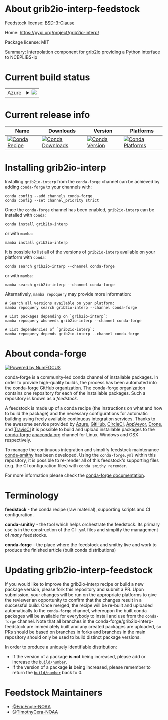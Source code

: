About grib2io-interp-feedstock
==============================

Feedstock license: [BSD-3-Clause](https://github.com/conda-forge/grib2io-interp-feedstock/blob/main/LICENSE.txt)

Home: https://pypi.org/project/grib2io-interp/

Package license: MIT

Summary: Interpolation component for grib2io providing a Python interface to NCEPLIBS-ip

Current build status
====================


<table>
    
  <tr>
    <td>Azure</td>
    <td>
      <details>
        <summary>
          <a href="https://dev.azure.com/conda-forge/feedstock-builds/_build/latest?definitionId=19667&branchName=main">
            <img src="https://dev.azure.com/conda-forge/feedstock-builds/_apis/build/status/grib2io-interp-feedstock?branchName=main">
          </a>
        </summary>
        <table>
          <thead><tr><th>Variant</th><th>Status</th></tr></thead>
          <tbody><tr>
              <td>linux_64_python3.10.____cpython</td>
              <td>
                <a href="https://dev.azure.com/conda-forge/feedstock-builds/_build/latest?definitionId=19667&branchName=main">
                  <img src="https://dev.azure.com/conda-forge/feedstock-builds/_apis/build/status/grib2io-interp-feedstock?branchName=main&jobName=linux&configuration=linux%20linux_64_python3.10.____cpython" alt="variant">
                </a>
              </td>
            </tr><tr>
              <td>linux_64_python3.11.____cpython</td>
              <td>
                <a href="https://dev.azure.com/conda-forge/feedstock-builds/_build/latest?definitionId=19667&branchName=main">
                  <img src="https://dev.azure.com/conda-forge/feedstock-builds/_apis/build/status/grib2io-interp-feedstock?branchName=main&jobName=linux&configuration=linux%20linux_64_python3.11.____cpython" alt="variant">
                </a>
              </td>
            </tr><tr>
              <td>linux_64_python3.9.____cpython</td>
              <td>
                <a href="https://dev.azure.com/conda-forge/feedstock-builds/_build/latest?definitionId=19667&branchName=main">
                  <img src="https://dev.azure.com/conda-forge/feedstock-builds/_apis/build/status/grib2io-interp-feedstock?branchName=main&jobName=linux&configuration=linux%20linux_64_python3.9.____cpython" alt="variant">
                </a>
              </td>
            </tr><tr>
              <td>linux_aarch64_python3.10.____cpython</td>
              <td>
                <a href="https://dev.azure.com/conda-forge/feedstock-builds/_build/latest?definitionId=19667&branchName=main">
                  <img src="https://dev.azure.com/conda-forge/feedstock-builds/_apis/build/status/grib2io-interp-feedstock?branchName=main&jobName=linux&configuration=linux%20linux_aarch64_python3.10.____cpython" alt="variant">
                </a>
              </td>
            </tr><tr>
              <td>linux_aarch64_python3.11.____cpython</td>
              <td>
                <a href="https://dev.azure.com/conda-forge/feedstock-builds/_build/latest?definitionId=19667&branchName=main">
                  <img src="https://dev.azure.com/conda-forge/feedstock-builds/_apis/build/status/grib2io-interp-feedstock?branchName=main&jobName=linux&configuration=linux%20linux_aarch64_python3.11.____cpython" alt="variant">
                </a>
              </td>
            </tr><tr>
              <td>linux_aarch64_python3.9.____cpython</td>
              <td>
                <a href="https://dev.azure.com/conda-forge/feedstock-builds/_build/latest?definitionId=19667&branchName=main">
                  <img src="https://dev.azure.com/conda-forge/feedstock-builds/_apis/build/status/grib2io-interp-feedstock?branchName=main&jobName=linux&configuration=linux%20linux_aarch64_python3.9.____cpython" alt="variant">
                </a>
              </td>
            </tr><tr>
              <td>linux_ppc64le_python3.10.____cpython</td>
              <td>
                <a href="https://dev.azure.com/conda-forge/feedstock-builds/_build/latest?definitionId=19667&branchName=main">
                  <img src="https://dev.azure.com/conda-forge/feedstock-builds/_apis/build/status/grib2io-interp-feedstock?branchName=main&jobName=linux&configuration=linux%20linux_ppc64le_python3.10.____cpython" alt="variant">
                </a>
              </td>
            </tr><tr>
              <td>linux_ppc64le_python3.11.____cpython</td>
              <td>
                <a href="https://dev.azure.com/conda-forge/feedstock-builds/_build/latest?definitionId=19667&branchName=main">
                  <img src="https://dev.azure.com/conda-forge/feedstock-builds/_apis/build/status/grib2io-interp-feedstock?branchName=main&jobName=linux&configuration=linux%20linux_ppc64le_python3.11.____cpython" alt="variant">
                </a>
              </td>
            </tr><tr>
              <td>linux_ppc64le_python3.9.____cpython</td>
              <td>
                <a href="https://dev.azure.com/conda-forge/feedstock-builds/_build/latest?definitionId=19667&branchName=main">
                  <img src="https://dev.azure.com/conda-forge/feedstock-builds/_apis/build/status/grib2io-interp-feedstock?branchName=main&jobName=linux&configuration=linux%20linux_ppc64le_python3.9.____cpython" alt="variant">
                </a>
              </td>
            </tr><tr>
              <td>osx_64_python3.10.____cpython</td>
              <td>
                <a href="https://dev.azure.com/conda-forge/feedstock-builds/_build/latest?definitionId=19667&branchName=main">
                  <img src="https://dev.azure.com/conda-forge/feedstock-builds/_apis/build/status/grib2io-interp-feedstock?branchName=main&jobName=osx&configuration=osx%20osx_64_python3.10.____cpython" alt="variant">
                </a>
              </td>
            </tr><tr>
              <td>osx_64_python3.11.____cpython</td>
              <td>
                <a href="https://dev.azure.com/conda-forge/feedstock-builds/_build/latest?definitionId=19667&branchName=main">
                  <img src="https://dev.azure.com/conda-forge/feedstock-builds/_apis/build/status/grib2io-interp-feedstock?branchName=main&jobName=osx&configuration=osx%20osx_64_python3.11.____cpython" alt="variant">
                </a>
              </td>
            </tr><tr>
              <td>osx_64_python3.9.____cpython</td>
              <td>
                <a href="https://dev.azure.com/conda-forge/feedstock-builds/_build/latest?definitionId=19667&branchName=main">
                  <img src="https://dev.azure.com/conda-forge/feedstock-builds/_apis/build/status/grib2io-interp-feedstock?branchName=main&jobName=osx&configuration=osx%20osx_64_python3.9.____cpython" alt="variant">
                </a>
              </td>
            </tr><tr>
              <td>osx_arm64_python3.10.____cpython</td>
              <td>
                <a href="https://dev.azure.com/conda-forge/feedstock-builds/_build/latest?definitionId=19667&branchName=main">
                  <img src="https://dev.azure.com/conda-forge/feedstock-builds/_apis/build/status/grib2io-interp-feedstock?branchName=main&jobName=osx&configuration=osx%20osx_arm64_python3.10.____cpython" alt="variant">
                </a>
              </td>
            </tr><tr>
              <td>osx_arm64_python3.11.____cpython</td>
              <td>
                <a href="https://dev.azure.com/conda-forge/feedstock-builds/_build/latest?definitionId=19667&branchName=main">
                  <img src="https://dev.azure.com/conda-forge/feedstock-builds/_apis/build/status/grib2io-interp-feedstock?branchName=main&jobName=osx&configuration=osx%20osx_arm64_python3.11.____cpython" alt="variant">
                </a>
              </td>
            </tr><tr>
              <td>osx_arm64_python3.9.____cpython</td>
              <td>
                <a href="https://dev.azure.com/conda-forge/feedstock-builds/_build/latest?definitionId=19667&branchName=main">
                  <img src="https://dev.azure.com/conda-forge/feedstock-builds/_apis/build/status/grib2io-interp-feedstock?branchName=main&jobName=osx&configuration=osx%20osx_arm64_python3.9.____cpython" alt="variant">
                </a>
              </td>
            </tr>
          </tbody>
        </table>
      </details>
    </td>
  </tr>
</table>

Current release info
====================

| Name | Downloads | Version | Platforms |
| --- | --- | --- | --- |
| [![Conda Recipe](https://img.shields.io/badge/recipe-grib2io--interp-green.svg)](https://anaconda.org/conda-forge/grib2io-interp) | [![Conda Downloads](https://img.shields.io/conda/dn/conda-forge/grib2io-interp.svg)](https://anaconda.org/conda-forge/grib2io-interp) | [![Conda Version](https://img.shields.io/conda/vn/conda-forge/grib2io-interp.svg)](https://anaconda.org/conda-forge/grib2io-interp) | [![Conda Platforms](https://img.shields.io/conda/pn/conda-forge/grib2io-interp.svg)](https://anaconda.org/conda-forge/grib2io-interp) |

Installing grib2io-interp
=========================

Installing `grib2io-interp` from the `conda-forge` channel can be achieved by adding `conda-forge` to your channels with:

```
conda config --add channels conda-forge
conda config --set channel_priority strict
```

Once the `conda-forge` channel has been enabled, `grib2io-interp` can be installed with `conda`:

```
conda install grib2io-interp
```

or with `mamba`:

```
mamba install grib2io-interp
```

It is possible to list all of the versions of `grib2io-interp` available on your platform with `conda`:

```
conda search grib2io-interp --channel conda-forge
```

or with `mamba`:

```
mamba search grib2io-interp --channel conda-forge
```

Alternatively, `mamba repoquery` may provide more information:

```
# Search all versions available on your platform:
mamba repoquery search grib2io-interp --channel conda-forge

# List packages depending on `grib2io-interp`:
mamba repoquery whoneeds grib2io-interp --channel conda-forge

# List dependencies of `grib2io-interp`:
mamba repoquery depends grib2io-interp --channel conda-forge
```


About conda-forge
=================

[![Powered by
NumFOCUS](https://img.shields.io/badge/powered%20by-NumFOCUS-orange.svg?style=flat&colorA=E1523D&colorB=007D8A)](https://numfocus.org)

conda-forge is a community-led conda channel of installable packages.
In order to provide high-quality builds, the process has been automated into the
conda-forge GitHub organization. The conda-forge organization contains one repository
for each of the installable packages. Such a repository is known as a *feedstock*.

A feedstock is made up of a conda recipe (the instructions on what and how to build
the package) and the necessary configurations for automatic building using freely
available continuous integration services. Thanks to the awesome service provided by
[Azure](https://azure.microsoft.com/en-us/services/devops/), [GitHub](https://github.com/),
[CircleCI](https://circleci.com/), [AppVeyor](https://www.appveyor.com/),
[Drone](https://cloud.drone.io/welcome), and [TravisCI](https://travis-ci.com/)
it is possible to build and upload installable packages to the
[conda-forge](https://anaconda.org/conda-forge) [anaconda.org](https://anaconda.org/)
channel for Linux, Windows and OSX respectively.

To manage the continuous integration and simplify feedstock maintenance
[conda-smithy](https://github.com/conda-forge/conda-smithy) has been developed.
Using the ``conda-forge.yml`` within this repository, it is possible to re-render all of
this feedstock's supporting files (e.g. the CI configuration files) with ``conda smithy rerender``.

For more information please check the [conda-forge documentation](https://conda-forge.org/docs/).

Terminology
===========

**feedstock** - the conda recipe (raw material), supporting scripts and CI configuration.

**conda-smithy** - the tool which helps orchestrate the feedstock.
                   Its primary use is in the construction of the CI ``.yml`` files
                   and simplify the management of *many* feedstocks.

**conda-forge** - the place where the feedstock and smithy live and work to
                  produce the finished article (built conda distributions)


Updating grib2io-interp-feedstock
=================================

If you would like to improve the grib2io-interp recipe or build a new
package version, please fork this repository and submit a PR. Upon submission,
your changes will be run on the appropriate platforms to give the reviewer an
opportunity to confirm that the changes result in a successful build. Once
merged, the recipe will be re-built and uploaded automatically to the
`conda-forge` channel, whereupon the built conda packages will be available for
everybody to install and use from the `conda-forge` channel.
Note that all branches in the conda-forge/grib2io-interp-feedstock are
immediately built and any created packages are uploaded, so PRs should be based
on branches in forks and branches in the main repository should only be used to
build distinct package versions.

In order to produce a uniquely identifiable distribution:
 * If the version of a package **is not** being increased, please add or increase
   the [``build/number``](https://docs.conda.io/projects/conda-build/en/latest/resources/define-metadata.html#build-number-and-string).
 * If the version of a package **is** being increased, please remember to return
   the [``build/number``](https://docs.conda.io/projects/conda-build/en/latest/resources/define-metadata.html#build-number-and-string)
   back to 0.

Feedstock Maintainers
=====================

* [@EricEngle-NOAA](https://github.com/EricEngle-NOAA/)
* [@TimothyCera-NOAA](https://github.com/TimothyCera-NOAA/)

